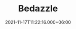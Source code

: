 ---
title: Bedazzle
date: 2021-11-17T11:22:16.000+06:00
description: Bedazzle
price: '110.00'
priceBefore: '130.00'
shortDescription: Bedazzle
productID: "4"
typeLable: "Color"
types:
- "Blue"
- "Purple"
- "Cream"
images:
- image: "/uploads/Blue-Bedazzle.png"
- image: "/uploads/Purple-Bedazzle.png"
- image: "/uploads/Cream-Bedazzle.png"

---